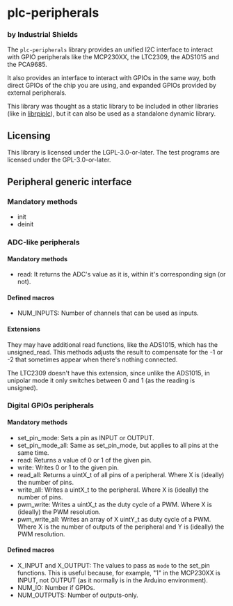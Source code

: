 # plc-peripherals
### by Industrial Shields

The `plc-peripherals` library provides an unified I2C interface to interact with GPIO peripherals like the MCP230XX, the LTC2309, the ADS1015 and the PCA9685.

It also provides an interface to interact with GPIOs in the same way, both direct GPIOs of the chip you are using, and expanded GPIOs provided by external peripherals.

This library was thought as a static library to be included in other libraries (like in [librpiplc](https://github.com/Industrial-Shields/librpiplc)), but it can also be used as a standalone dynamic library.


## Licensing
This library is licensed under the LGPL-3.0-or-later. The test programs are licensed under the GPL-3.0-or-later.


## Peripheral generic interface
### Mandatory methods
- init
- deinit

### ADC-like peripherals
#### Mandatory methods
* read: It returns the ADC's value as it is, within it's corresponding sign (or not).
#### Defined macros
* NUM_INPUTS: Number of channels that can be used as inputs.
#### Extensions
They may have additional read functions, like the ADS1015, which has the unsigned_read. This methods adjusts the result to compensate for the -1 or -2 that sometimes appear when there's nothing connected.

The LTC2309 doesn't have this extension, since unlike the ADS1015, in unipolar mode it only switches between 0 and 1 (as the reading is unsigned).

### Digital GPIOs peripherals
#### Mandatory methods
* set_pin_mode: Sets a pin as INPUT or OUTPUT.
* set_pin_mode_all: Same as set_pin_mode, but applies to all pins at the same time.
* read: Returns a value of 0 or 1 of the given pin.
* write: Writes 0 or 1 to the given pin.
* read_all: Returns a uintX_t of all pins of a peripheral. Where X is (ideally) the number of pins.
* write_all: Writes a uintX_t to the peripheral. Where X is (ideally) the number of pins.
* pwm_write: Writes a uintX_t as the duty cycle of a PWM. Where X is (ideally) the PWM resolution.
* pwm_write_all: Writes an array of X uintY_t as duty cycle of a PWM. Where X is the number of outputs of the peripheral and Y is (ideally) the PWM resolution.
#### Defined macros
* X_INPUT and X_OUTPUT: The values to pass as `mode` to the set_pin functions. This is useful because, for example, "1" in the MCP230XX is INPUT, not OUTPUT (as it normally is in the Arduino environment).
* NUM_IO: Number if GPIOs.
* NUM_OUTPUTS: Number of outputs-only.
